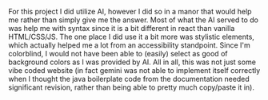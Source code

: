 For this project I did utilize AI, however I did so in a manor that would help me rather than simply give me the answer. Most of what the AI served to do was help me with syntax since it is a bit different in react than vanilla HTML/CSS/JS. The one place I did use it a bit more was stylistic elements, which actually helped me a lot from an accessibility standpoint. Since I'm colorblind, I would not have been able to (easily) select as good of background colors as I was provided by AI. All in all, this was not just some vibe coded website (in fact gemini was not able to implement itself correctly when I thought the java boilerplate code from the documentation needed significant revision, rather than being able to pretty much copy/paste it in). 
